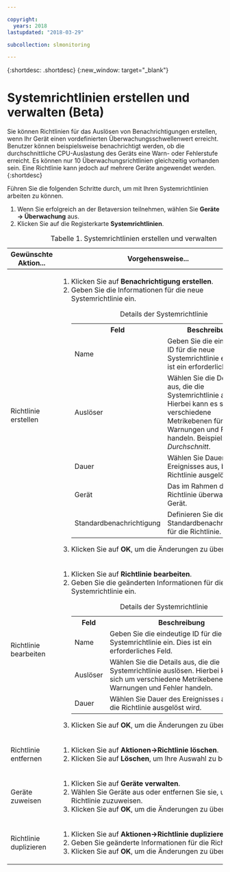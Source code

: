 ```yaml
---

copyright:
  years: 2018
lastupdated: "2018-03-29"

subcollection: slmonitoring

---
```


{:shortdesc: .shortdesc}
{:new_window: target="_blank"}

# Systemrichtlinien erstellen und verwalten (Beta)
Sie können Richtlinien für das Auslösen von Benachrichtigungen erstellen, wenn Ihr Gerät einen vordefinierten Überwachungsschwellenwert erreicht. Benutzer können beispielsweise benachrichtigt werden, ob die durchschnittliche CPU-Auslastung des Geräts eine Warn- oder Fehlerstufe erreicht. Es können nur 10 Überwachungsrichtlinien gleichzeitig vorhanden sein. Eine Richtlinie kann jedoch auf mehrere Geräte angewendet werden.
{:shortdesc}


Führen Sie die folgenden Schritte durch, um mit Ihren Systemrichtlinien arbeiten zu können.
1. Wenn Sie erfolgreich an der Betaversion teilnehmen, wählen Sie **Geräte -> Überwachung** aus.
2. Klicken Sie auf die Registerkarte **Systemrichtlinien**.

<table>
   <CAPTION>Tabelle 1. Systemrichtlinien erstellen und verwalten</CAPTION>
   <THEAD>
   <TR>
   <th>Gewünschte Aktion...</th>
   <th>Vorgehensweise...</th>
   </TR>
   </THEAD>
   <TBODY>
   <tr>
   <td>Richtlinie erstellen</td>
   <td>
   <ol>
     <li>Klicken Sie auf <b>Benachrichtigung erstellen</b>.</li>
     <li>Geben Sie die Informationen für die neue Systemrichtlinie ein.

<table>
  <caption>Details der Systemrichtlinie</caption>
  <tr>
     <th>Feld</th>
     <th>Beschreibung</th>
  </tr>
  <tr>
    <td>Name</td>
    <td>Geben Sie die eindeutige ID für die neue Systemrichtlinie ein. Dies ist ein erforderliches Feld.</td>
  </tr>
  <tr>
    <td>Auslöser</td>
    <td>Wählen Sie die Details aus, die die Systemrichtlinie auslösen. Hierbei kann es sich um verschiedene Metrikebenen für Warnungen und Fehler handeln. Beispiel: <i>Durchschnitt</i>.</td>
  </tr>
   <tr>
    <td>Dauer</td>
     <td>Wählen Sie Dauer des Ereignisses aus, bis die Richtlinie ausgelöst wird.</td>
  </tr>
   <tr>
    <td>Gerät</td>
    <td>Das im Rahmen der Richtlinie überwachte Gerät.</td>
  </tr>
   <tr>
    <td>Standardbenachrichtigung</td>
    <td>Definieren Sie die Standardbenachrichtigung für die Richtlinie.</td>
  </tr>
</table>
</li>
<li>Klicken Sie auf <b>OK</b>, um die Änderungen zu übernehmen.</li>
   </ol>
   </td>
   </tr>
   <tr>
   <td>Richtlinie bearbeiten</td>
   <td>
   <ol>
     <li>Klicken Sie auf <b>Richtlinie bearbeiten</b>.</li>
    <li>Geben Sie die geänderten Informationen für die Systemrichtlinie ein.

<table>
  <caption>Details der Systemrichtlinie</caption>
  <tr>
     <th>Feld</th>
     <th>Beschreibung</th>
  </tr>
  <tr>
    <td>Name</td>
    <td>Geben Sie die eindeutige ID für die neue Systemrichtlinie ein. Dies ist ein erforderliches Feld.</td>
  </tr>
  <tr>
    <td>Auslöser</td>
    <td>Wählen Sie die Details aus, die die Systemrichtlinie auslösen. Hierbei kann es sich um verschiedene Metrikebenen für Warnungen und Fehler handeln.</td>
  </tr>
   <tr>
    <td>Dauer</td>
     <td>Wählen Sie Dauer des Ereignisses aus, bis die Richtlinie ausgelöst wird.</td>
  </tr>
</table>
</li>
<li>Klicken Sie auf <b>OK</b>, um die Änderungen zu übernehmen.</li>
   </ol>
   </td>
   </tr>
   <tr>
   <td>Richtlinie entfernen</td>
   <td>
   <ol>
     <li>Klicken Sie auf <b>Aktionen->Richtlinie löschen</b>.</li>
     <li>Klicken Sie auf <b>Löschen</b>, um Ihre Auswahl zu bestätigen.</li>
   </ol>
   </td>
   </tr>
   <tr>
  <td>Geräte zuweisen</td>
  <td>
    <ol>
      <li>Klicken Sie auf <b>Geräte verwalten</b>.</li>
      <li>Wählen Sie Geräte aus oder entfernen Sie sie, um die Richtlinie zuzuweisen.</li>
       <li>Klicken Sie auf <b>OK</b>, um die Änderungen zu übernehmen.</li>
    </ol>
      </td>
  </tr>
   <tr>
  <td>Richtlinie duplizieren</td>
  <td>
    <ol>
      <li>Klicken Sie auf <b>Aktionen->Richtlinie duplizieren</b>.</li>
      <li>Geben Sie geänderte Informationen für die Richtlinie ein.</li>
       <li>Klicken Sie auf <b>OK</b>, um die Änderungen zu übernehmen.</li>
    </ol>
      </td>
  </tr>

   </TBODY>
   </table>
